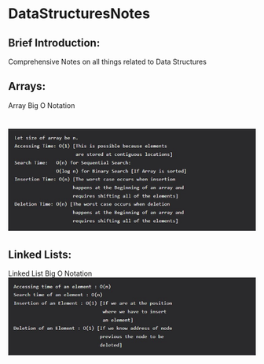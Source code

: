 # DataStructuresNotes

## Brief Introduction: 

Comprehensive Notes on all things related to Data Structures 

## Arrays:

Array Big O Notation

![DataStructuresNotes](images/Array_BigO_Notation.jpg)
=======

## Linked Lists:

Linked List Big O Notation
![DataStructuresNotes](images/LinkedList_BigO_Notation.jpg)
